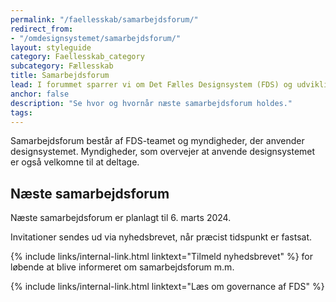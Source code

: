 ```yaml
---
permalink: "/faellesskab/samarbejdsforum/"
redirect_from:
- "/omdesignsystemet/samarbejdsforum/"
layout: styleguide
category: Faellesskab_category
subcategory: Fællesskab
title: Samarbejdsforum
lead: I forummet sparrer vi om Det Fælles Designsystem (FDS) og udviklingen fremadrettet.
anchor: false
description: "Se hvor og hvornår næste samarbejdsforum holdes."
tags:
---
```


Samarbejdsforum består af FDS-teamet og myndigheder, der anvender designsystemet. Myndigheder, som overvejer at anvende designsystemet er også velkomne til at deltage.

## Næste samarbejdsforum

Næste samarbejdsforum er planlagt til 6. marts 2024.

Invitationer sendes ud via nyhedsbrevet, når præcist tidspunkt er fastsat.

{% include links/internal-link.html linktext="Tilmeld nyhedsbrevet" %} for løbende at blive informeret om samarbejdsforum m.m.

{% include links/internal-link.html linktext="Læs om governance af FDS" %}